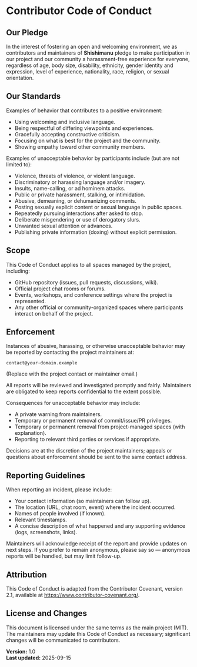 # Contributor Code of Conduct

## Our Pledge

In the interest of fostering an open and welcoming environment, we as contributors and maintainers of **Shishimanu** pledge to make participation in our project and our community a harassment-free experience for everyone, regardless of age, body size, disability, ethnicity, gender identity and expression, level of experience, nationality, race, religion, or sexual orientation.

## Our Standards

Examples of behavior that contributes to a positive environment:

- Using welcoming and inclusive language.
- Being respectful of differing viewpoints and experiences.
- Gracefully accepting constructive criticism.
- Focusing on what is best for the project and the community.
- Showing empathy toward other community members.

Examples of unacceptable behavior by participants include (but are not limited to):

- Violence, threats of violence, or violent language.
- Discriminatory or harassing language and/or imagery.
- Insults, name-calling, or ad hominem attacks.
- Public or private harassment, stalking, or intimidation.
- Abusive, demeaning, or dehumanizing comments.
- Posting sexually explicit content or sexual language in public spaces.
- Repeatedly pursuing interactions after asked to stop.
- Deliberate misgendering or use of derogatory slurs.
- Unwanted sexual attention or advances.
- Publishing private information (doxing) without explicit permission.

## Scope

This Code of Conduct applies to all spaces managed by the project, including:

- GitHub repository (issues, pull requests, discussions, wiki).
- Official project chat rooms or forums.
- Events, workshops, and conference settings where the project is represented.
- Any other official or community-organized spaces where participants interact on behalf of the project.

## Enforcement

Instances of abusive, harassing, or otherwise unacceptable behavior may be reported by contacting the project maintainers at:

`contact@your-domain.example`  

(Replace with the project contact or maintainer email.)

All reports will be reviewed and investigated promptly and fairly. Maintainers are obligated to keep reports confidential to the extent possible.

Consequences for unacceptable behavior may include:

- A private warning from maintainers.
- Temporary or permanent removal of commit/issue/PR privileges.
- Temporary or permanent removal from project-managed spaces (with explanation).
- Reporting to relevant third parties or services if appropriate.

Decisions are at the discretion of the project maintainers; appeals or questions about enforcement should be sent to the same contact address.

## Reporting Guidelines

When reporting an incident, please include:

- Your contact information (so maintainers can follow up).
- The location (URL, chat room, event) where the incident occurred.
- Names of people involved (if known).
- Relevant timestamps.
- A concise description of what happened and any supporting evidence (logs, screenshots, links).

Maintainers will acknowledge receipt of the report and provide updates on next steps. If you prefer to remain anonymous, please say so — anonymous reports will be handled, but may limit follow-up.

## Attribution

This Code of Conduct is adapted from the Contributor Covenant, version 2.1, available at https://www.contributor-covenant.org/.

## License and Changes

This document is licensed under the same terms as the main project (MIT). The maintainers may update this Code of Conduct as necessary; significant changes will be communicated to contributors.

**Version:** 1.0  
**Last updated:** 2025-09-15


